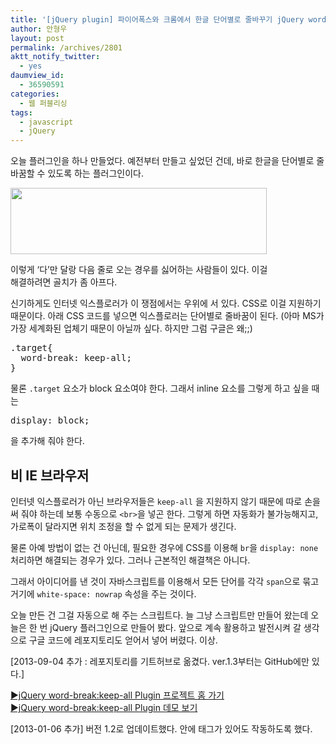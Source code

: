 ```yaml
---
title: '[jQuery plugin] 파이어폭스와 크롬에서 한글 단어별로 줄바꾸기 jQuery word-break: keep-all Plugin'
author: 안형우
layout: post
permalink: /archives/2801
aktt_notify_twitter:
  - yes
daumview_id:
  - 36590591
categories:
  - 웹 퍼블리싱
tags:
  - javascript
  - jQuery
---
```

오늘 플러그인을 하나 만들었다. 예전부터 만들고 싶었던 건데, 바로 한글을 단어별로 줄바꿈할 수 있도록 하는 플러그인이다.

<div style="width: 420px" class="wp-caption aligncenter">
  <img alt="" src="https://dl.dropbox.com/u/15546257/blog/mytory/word-break-keep-all-example.png" width="410" height="106" /><p class="wp-caption-text">
    이렇게 &#8216;다&#8217;만 달랑 다음 줄로 오는 경우를 싫어하는 사람들이 있다. 이걸 해결하려면 골치가 좀 아프다.
  </p>
</div>

신기하게도 인터넷 익스플로러가 이 쟁점에서는 우위에 서 있다. CSS로 이걸 지원하기 때문이다. 아래 CSS 코드를 넣으면 익스플로러는 단어별로 줄바꿈이 된다. (아마 MS가 가장 세계화된 업체기 때문이 아닐까 싶다. 하지만 그럼 구글은 왜;;)

<pre class="brush: css; gutter: true; first-line: 1">.target{
  word-break: keep-all;
}</pre>

물론 `.target` 요소가 block 요소여야 한다. 그래서 inline 요소를 그렇게 하고 싶을 때는

<pre class="brush: css; gutter: true; first-line: 1">display: block;</pre>

을 추가해 줘야 한다.

## 비 IE 브라우저

인터넷 익스플로러가 아닌 브라우저들은 `keep-all` 을 지원하지 않기 때문에 따로 손을 써 줘야 하는데 보통 수동으로 `<br>`을 넣곤 한다. 그렇게 하면 자동화가 불가능해지고, 가로폭이 달라지면 위치 조정을 할 수 없게 되는 문제가 생긴다.

물론 아예 방법이 없는 건 아닌데, 필요한 경우에 CSS를 이용해 `br`을 `display: none` 처리하면 해결되는 경우가 있다. 그러나 근본적인 해결책은 아니다.

그래서 아이디어를 낸 것이 자바스크립트를 이용해서 모든 단어를 각각 `span`으로 묶고 거기에 `white-space: nowrap` 속성을 주는 것이다.

오늘 만든 건 그걸 자동으로 해 주는 스크립트다. 늘 그냥 스크립트만 만들어 왔는데 오늘은 한 번 jQuery 플러그인으로 만들어 봤다. 앞으로 계속 활용하고 발전시켜 갈 생각으로 구글 코드에 레포지토리도 얻어서 넣어 버렸다. 이상.

[2013-09-04 추가 : 레포지토리를 기트허브로 옮겼다. ver.1.3부터는 GitHub에만 있다.]

[▶jQuery word-break:keep-all Plugin 프로젝트 홈 가기][1]  
[▶jQuery word-break:keep-all Plugin 데모 보기][2]

[2013-01-06 추가] 버전 1.2로 업데이트했다. 안에 태그가 있어도 작동하도록 했다.

 [1]: https://github.com/mytory/jquery-word-break-keep-all
 [2]: http://dl.dropbox.com/u/15546257/code/jquery-word-break-keep-all-plugin/example.html
